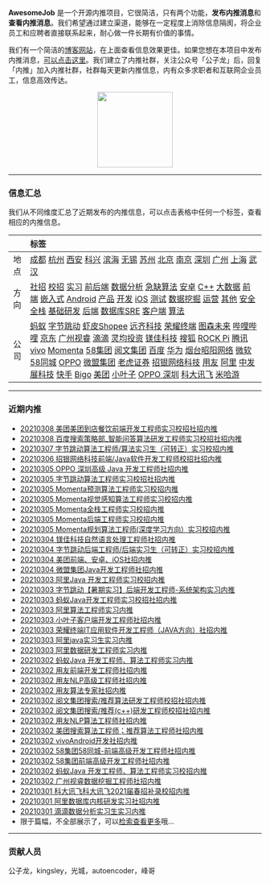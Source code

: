 
 

**AwesomeJob** 是一个开源内推项目，它很简洁，只有两个功能，**发布内推消息**和**查看内推消息**。我们希望通过建立渠道，能够在一定程度上消除信息隔阂，将企业员工和应聘者直接联系起来，耐心做一件长期有价值的事情。

我们有一个简洁的[博客网站](https://awesomejob.gitee.io/)，在上面查看信息效果更佳。如果您想在本项目中发布内推消息，[可以点击这里](https://wj.qq.com/s2/8043669/40c0)。我们建立了内推社群，关注公众号「公子龙」后，回复「内推」加入内推社群，社群每天更新内推信息，内有众多求职者和互联网企业员工，信息高效传达。

<div align=center><img src="https://img-blog.csdnimg.cn/20210306220847278.jpg?x-oss-process=type_ZmFuZ3poZW5naGVpdGk,shadow_10,text_aHR0cHM6Ly9ibG9nLmNzZG4ubmV0L0RvSmludGlhbg==,size_16,color_FFFFFF,t_70#pic_center" width="150"/></div>


--- 
### 信息汇总

我们从不同维度汇总了近期发布的内推信息，可以点击表格中任何一个标签，查看相应的内推信息。

||标签|
|:---:|:---|
|地点|[成都](https://awesomejob.gitee.io/tags/成都)  [杭州](https://awesomejob.gitee.io/tags/杭州)  [西安](https://awesomejob.gitee.io/tags/西安)  [科兴](https://awesomejob.gitee.io/tags/科兴)  [滨海](https://awesomejob.gitee.io/tags/滨海)  [无锡](https://awesomejob.gitee.io/tags/无锡)  [苏州](https://awesomejob.gitee.io/tags/苏州)  [北京](https://awesomejob.gitee.io/tags/北京)  [南京](https://awesomejob.gitee.io/tags/南京)  [深圳](https://awesomejob.gitee.io/tags/深圳)  [广州](https://awesomejob.gitee.io/tags/广州)  [上海](https://awesomejob.gitee.io/tags/上海)  [武汉](https://awesomejob.gitee.io/tags/武汉)|
|方向|[社招](https://awesomejob.gitee.io/series/社招)  [校招](https://awesomejob.gitee.io/series/校招)  [实习](https://awesomejob.gitee.io/series/实习)	[前后端](https://awesomejob.gitee.io/categories/前后端)  [数据分析](https://awesomejob.gitee.io/categories/数据分析)  [急缺算法](https://awesomejob.gitee.io/categories/急缺算法)  [安卓](https://awesomejob.gitee.io/categories/安卓)  [C++](https://awesomejob.gitee.io/categories/c++)  [大数据](https://awesomejob.gitee.io/categories/大数据)  [前端](https://awesomejob.gitee.io/categories/前端)  [嵌入式](https://awesomejob.gitee.io/categories/嵌入式)  [Android](https://awesomejob.gitee.io/categories/android)  [产品](https://awesomejob.gitee.io/categories/产品)  [开发](https://awesomejob.gitee.io/categories/开发)  [iOS](https://awesomejob.gitee.io/categories/ios)  [测试](https://awesomejob.gitee.io/categories/测试)  [数据挖掘](https://awesomejob.gitee.io/categories/数据挖掘)  [运营](https://awesomejob.gitee.io/categories/运营)  [其他](https://awesomejob.gitee.io/categories/其他)  [安全](https://awesomejob.gitee.io/categories/安全)  [全栈](https://awesomejob.gitee.io/categories/全栈)  [基础研发](https://awesomejob.gitee.io/categories/基础研发)  [后端](https://awesomejob.gitee.io/categories/后端)  [数据库SRE](https://awesomejob.gitee.io/categories/数据库sre)  [客户端](https://awesomejob.gitee.io/categories/客户端)  [算法](https://awesomejob.gitee.io/categories/算法)|
|公司|[蚂蚁](https://awesomejob.gitee.io/tags/蚂蚁)  [字节跳动](https://awesomejob.gitee.io/tags/字节跳动)  [虾皮Shopee](https://awesomejob.gitee.io/tags/虾皮shopee)  [远齐科技](https://awesomejob.gitee.io/tags/远齐科技)  [荣耀终端](https://awesomejob.gitee.io/tags/荣耀终端)  [图森未来](https://awesomejob.gitee.io/tags/图森未来)  [哔哩哔哩](https://awesomejob.gitee.io/tags/哔哩哔哩)  [京东](https://awesomejob.gitee.io/tags/京东)  [广州视睿](https://awesomejob.gitee.io/tags/广州视睿)  [滴滴](https://awesomejob.gitee.io/tags/滴滴)  [灵均投资](https://awesomejob.gitee.io/tags/灵均投资)  [镁佳科技](https://awesomejob.gitee.io/tags/镁佳科技)  [搜狐](https://awesomejob.gitee.io/tags/搜狐)  [ROCK Pi](https://awesomejob.gitee.io/tags/rock-pi)  [腾讯](https://awesomejob.gitee.io/tags/腾讯)  [vivo](https://awesomejob.gitee.io/tags/vivo)  [Momenta](https://awesomejob.gitee.io/tags/momenta)  [58集团](https://awesomejob.gitee.io/tags/58集团)  [阅文集团](https://awesomejob.gitee.io/tags/阅文集团)  [百度](https://awesomejob.gitee.io/tags/百度)  [华为](https://awesomejob.gitee.io/tags/华为)  [烟台昭阳网络](https://awesomejob.gitee.io/tags/烟台昭阳网络)  [微软](https://awesomejob.gitee.io/tags/微软)  [58同城](https://awesomejob.gitee.io/tags/58同城)  [OPPO](https://awesomejob.gitee.io/tags/oppo)  [微盟集团](https://awesomejob.gitee.io/tags/微盟集团)  [老虎证券](https://awesomejob.gitee.io/tags/老虎证券)  [招银网络科技](https://awesomejob.gitee.io/tags/招银网络科技)  [用友](https://awesomejob.gitee.io/tags/用友)  [阿里](https://awesomejob.gitee.io/tags/阿里)  [中发展科技](https://awesomejob.gitee.io/tags/中发展科技)  [快手](https://awesomejob.gitee.io/tags/快手)  [Bigo](https://awesomejob.gitee.io/tags/bigo)  [美团](https://awesomejob.gitee.io/tags/美团)  [小叶子](https://awesomejob.gitee.io/tags/小叶子)  [OPPO 深圳](https://awesomejob.gitee.io/tags/oppo-深圳)  [科大讯飞](https://awesomejob.gitee.io/tags/科大讯飞)  [米哈游](https://awesomejob.gitee.io/tags/米哈游)|
--- 

### 近期内推 
- [20210308  美团美团到店餐饮前端开发工程师实习校招社招内推](https://awesomejob.gitee.io/posts/jobs/job_98)
- [20210308  百度搜索策略部_智能问答算法研发工程师实习校招社招内推](https://awesomejob.gitee.io/posts/jobs/job_97)
- [20210307  字节跳动算法工程师/算法实习生（可转正）实习校招内推](https://awesomejob.gitee.io/posts/jobs/job_96)
- [20210306  招银网络科技前端/Java软件开发工程师校招社招内推](https://awesomejob.gitee.io/posts/jobs/job_95)
- [20210305  OPPO 深圳高级 Java 开发工程师社招内推](https://awesomejob.gitee.io/posts/jobs/job_94)
- [20210305  字节跳动算法工程师实习校招社招内推](https://awesomejob.gitee.io/posts/jobs/job_93)
- [20210305  Momenta预测算法工程师实习校招内推](https://awesomejob.gitee.io/posts/jobs/job_92)
- [20210305  Momenta视觉感知算法工程师实习校招内推](https://awesomejob.gitee.io/posts/jobs/job_91)
- [20210305  Momenta全栈工程师实习校招内推](https://awesomejob.gitee.io/posts/jobs/job_90)
- [20210305  Momenta后端工程师实习校招内推](https://awesomejob.gitee.io/posts/jobs/job_89)
- [20210305  Momenta规划算法工程师(深度学习方向）实习校招内推](https://awesomejob.gitee.io/posts/jobs/job_88)
- [20210304  镁佳科技自然语言处理工程师社招内推](https://awesomejob.gitee.io/posts/jobs/job_87)
- [20210304  字节跳动后端工程师/后端实习生（可转正）实习校招内推](https://awesomejob.gitee.io/posts/jobs/job_86)
- [20210304  美团前端、安卓、iOS社招内推](https://awesomejob.gitee.io/posts/jobs/job_85)
- [20210304  微盟集团Java开发工程师社招内推](https://awesomejob.gitee.io/posts/jobs/job_84)
- [20210303  阿里Java 开发工程师实习校招内推](https://awesomejob.gitee.io/posts/jobs/job_83)
- [20210303  字节跳动【暑期实习】后端开发工程师-系统架构实习内推](https://awesomejob.gitee.io/posts/jobs/job_82)
- [20210303  蚂蚁Java开发工程师实习校招社招内推](https://awesomejob.gitee.io/posts/jobs/job_81)
- [20210303  阿里算法工程师实习内推](https://awesomejob.gitee.io/posts/jobs/job_80)
- [20210303  小叶子客户端开发工程师社招内推](https://awesomejob.gitee.io/posts/jobs/job_79)
- [20210303  荣耀终端IT应用软件开发工程师（JAVA方向）社招内推](https://awesomejob.gitee.io/posts/jobs/job_78)
- [20210303  阿里java实习生实习内推](https://awesomejob.gitee.io/posts/jobs/job_77)
- [20210303  阿里数据研发工程师实习内推](https://awesomejob.gitee.io/posts/jobs/job_76)
- [20210302  蚂蚁Java 开发工程师、算法工程师实习内推](https://awesomejob.gitee.io/posts/jobs/job_75)
- [20210302  用友前端开发工程师社招内推](https://awesomejob.gitee.io/posts/jobs/job_74)
- [20210302  用友NLP高级工程师社招内推](https://awesomejob.gitee.io/posts/jobs/job_73)
- [20210302  用友算法专家社招内推](https://awesomejob.gitee.io/posts/jobs/job_72)
- [20210302  阅文集团搜索/推荐算法研发工程师校招社招内推](https://awesomejob.gitee.io/posts/jobs/job_71)
- [20210302  阅文集团搜索/推荐(c++)研发工程师校招社招内推](https://awesomejob.gitee.io/posts/jobs/job_70)
- [20210302  用友NLP算法工程师社招内推](https://awesomejob.gitee.io/posts/jobs/job_69)
- [20210302  美团搜索算法工程师；推荐算法工程师社招内推](https://awesomejob.gitee.io/posts/jobs/job_68)
- [20210302  vivoAndroid开发社招内推](https://awesomejob.gitee.io/posts/jobs/job_67)
- [20210302  58集团58同城-前端高级开发工程师社招内推](https://awesomejob.gitee.io/posts/jobs/job_66)
- [20210302  58集团前端高级开发工程师社招内推](https://awesomejob.gitee.io/posts/jobs/job_65)
- [20210302  蚂蚁Java 开发工程师、算法工程师实习校招内推](https://awesomejob.gitee.io/posts/jobs/job_64)
- [20210302  广州视睿数据挖掘工程师社招内推](https://awesomejob.gitee.io/posts/jobs/job_63)
- [20210301  科大讯飞科大讯飞2021届春招补录校招内推](https://awesomejob.gitee.io/posts/jobs/job_62)
- [20210301  阿里数据库内核研发实习社招内推](https://awesomejob.gitee.io/posts/jobs/job_61)
- [20210301  滴滴数据分析实习生实习内推](https://awesomejob.gitee.io/posts/jobs/job_60)
- 限于篇幅，不全部展示了，可以[检索查看更多](https://awesomejob.gitee.io/)哦...
--- 
### 贡献人员
公子龙，kingsley，光城，autoencoder，峰哥